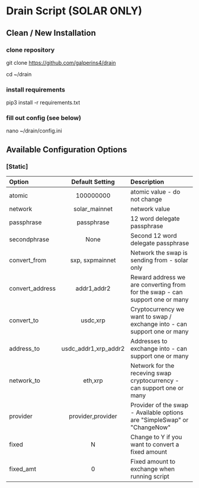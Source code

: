 # Drain Script (SOLAR ONLY)

## Clean / New Installation
### clone repository
git clone https://github.com/galperins4/drain

cd ~/drain
### install requirements
pip3 install -r requirements.txt
### fill out config (see below)
nano ~/drain/config.ini

## Available Configuration Options 
### [Static]
| Option | Default Setting | Description | 
| :--- | :---: | :--- |
| atomic | 100000000 | atomic value - do not change |
| network | solar_mainnet | network value |
| passphrase | passphrase | 12 word delegate passphrase |
| secondphrase | None | Second 12 word delegate passphrase |
| convert_from | sxp, sxpmainnet | Network the swap is sending from - solar only |
| convert_address | addr1,addr2 | Reward address we are converting from for the swap - can support one or many|
| convert_to | usdc,xrp | Cryptocurrency we want to swap / exchange into - can support one or many |
| address_to | usdc_addr1,xrp_addr2 | Addresses to exchange into - can support one or many |
| network_to | eth,xrp | Network for the receving swap cryptocurrency - can support one or many |
| provider | provider,provider | Provider of the swap - Available options are "SimpleSwap" or "ChangeNow" |
| fixed | N | Change to Y if you want to convert a fixed amount |
| fixed_amt | 0 | Fixed amount to exchange when running script |
